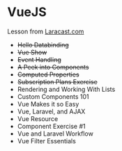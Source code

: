 # VueJS
Lesson from [Laracast.com](https://laracasts.com/series/learning-vue-step-by-step)
- ~~Hello Databinding~~
- ~~Vue Show~~
- ~~Event Handling~~
- ~~A Peek into Components~~
- ~~Computed Properties~~
- ~~Subscription Plans Exercise~~
- Rendering and Working With Lists
- Custom Components 101
- Vue Makes it so Easy
- Vue, Laravel, and AJAX
- Vue Resource
- Component Exercise #1
- Vue and Laravel Workflow
- Vue Filter Essentials
